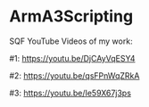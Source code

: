 # ArmA3Scripting
SQF
YouTube Videos of my work:

#1: https://youtu.be/DjCAyVqESY4

#2: https://youtu.be/qsFPnWqZRkA

#3: https://youtu.be/Ie59X67j3ps
